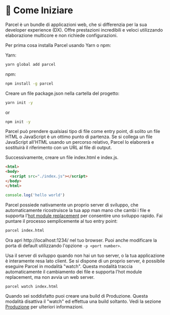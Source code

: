 # 🚀 Come Iniziare

Parcel è un bundle di applicazioni web, che si differenzia per la sua developer experience (DX). Offre prestazioni incredibili e veloci utilizzando elaborazione multicore e non richiede configurazioni.

Per prima cosa installa Parcel usando Yarn o npm:

Yarn:

```bash
yarn global add parcel
```

npm:

```bash
npm install -g parcel
```

Creare un file package.json nella cartella del progetto:

```bash
yarn init -y
```

or

```bash
npm init -y
```

Parcel può prendere qualsiasi tipo di file come entry point, di solito un file HTML o JavaScript è un ottimo punto di partenza. Se si collega un file JavaScript all'HTML usando un percorso relativo, Parcel lo elaborerà e sostituirà il riferimento con un URL al file di output.

Successivamente, creare un file index.html e index.js.

```html
<html>
<body>
  <script src="./index.js"></script>
</body>
</html>
```

```javascript
console.log('hello world')
```

Parcel possiede nativamente un proprio server di sviluppo, che automaticamente ricostruisce la tua app man mano che cambi i file e supporta l'[hot module replacement](hmr.html) per consentire uno sviluppo rapido. Fai puntare il processo semplicemente al tuo entry point:

```bash
parcel index.html
```

Ora apri http://localhost:1234/ nel tuo browser. Puoi anche modificare la porta di default utilizzando l'opzione `-p <port number>`.

Usa il server di sviluppo quando non hai un tuo server, o la tua applicazione è interamente resa lato client. Se si dispone di un proprio server, è possibile eseguire Parcel in modalità "watch". Questa modalità traccia automaticamente il cambiamento dei file e supporta l'hot module replacement, ma non avvia un web server.

```bash
parcel watch index.html
```

Quando sei soddisfatto puoi creare una build di Produzione. Questa modalità disattiva il "watch" ed effettua una build soltanto. Vedi la sezione [Produzione](production.html) per ulteriori informazioni.
